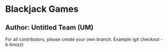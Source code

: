# Blackjack Games
## Author: Untitled Team (UM)

For all contributors, please create your own branch. Example (git checkout -b Amizz)
